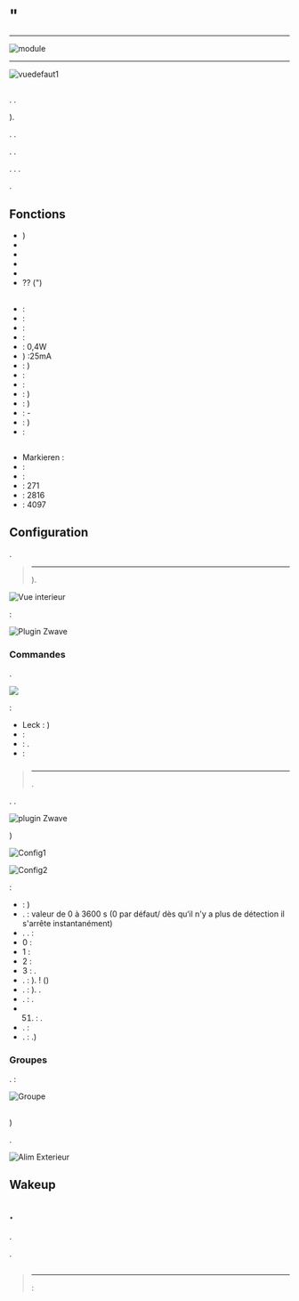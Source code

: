 # "

****

![module](images/fibaro.fgfs101/module.jpg)

****

![vuedefaut1](images/fibaro.fgfs101/vuedefaut1.jpg)

## 

. .

).

. .

. .

. . .

.

## Fonctions

-   )
-   
-   
-   
-   
-    ?? (")

## 

-    : 
-    : 
-    : 
-    : 
-    : 0,4W
-   ) :25mA
-    : )
-    : 
-    : 
-    : )
-    : )
-    : -
-    : )
-    : 

## 

-   Markieren : 
-    : 
-    : 
-    : 271
-    : 2816
-    : 4097

## Configuration

 [](https://doc.jeedom.com/de_DE/plugins/automation%20protocol/openzwave/).

> ****
>
> ).

![Vue interieur](images/fibaro.fgfs101/Vue_interieur.jpg)

 :

![Plugin Zwave](images/fibaro.fgfs101/information.jpg)

### Commandes

.

![](images/fibaro.fgfs101/commandes.jpg)

 :

-   Leck : )
-    : 
-    : . 
-    : 

### 

> ****
>
> .

. .

![ plugin Zwave](images/plugin/bouton_configuration.jpg)

)

![Config1](images/fibaro.fgfs101/config1.jpg)

![Config2](images/fibaro.fgfs101/config2.jpg)

 :

-    : )
-   .  : valeur de 0 à 3600 s (0 par défaut/ dès qu‘il n'y a plus de détection il s'arrête instantanément)
-   . .  :
  - 0 : 
  - 1 : 
  - 2 : 
  - 3 : .
-   .  : ).  ! ()
-   .  : ). .
-   .  : .
-   51. : .
-   .  : 
-   .  : .)

### Groupes

. :

![Groupe](images/fibaro.fgfs101/groupe.jpg)

## 

)

.

![Alim Exterieur](images/fibaro.fgfs101/Alim_Exterieur.jpg)

## Wakeup



## .

.

.

## 

> ****
>
>  : 


 [](http://blog.domadoo.fr/2014/12/18/jeedom-guide-dutilisation-du-detecteur-dinondation-fibaro-fgfs-001/)
 [](http://www.fibaro.com/manuals/en/FGFS-101-Flood-Sensor/FGFS-101-Flood-Sensor-en-2.1-2.3.pdf)
